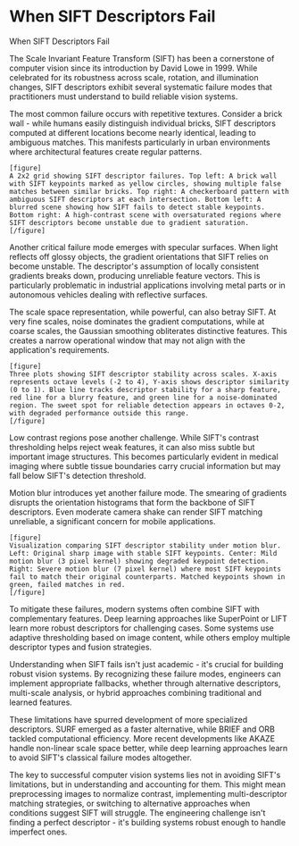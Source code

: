 # When SIFT Descriptors Fail

When SIFT Descriptors Fail

The Scale Invariant Feature Transform (SIFT) has been a cornerstone of computer vision since its introduction by David Lowe in 1999. While celebrated for its robustness across scale, rotation, and illumination changes, SIFT descriptors exhibit several systematic failure modes that practitioners must understand to build reliable vision systems.

The most common failure occurs with repetitive textures. Consider a brick wall - while humans easily distinguish individual bricks, SIFT descriptors computed at different locations become nearly identical, leading to ambiguous matches. This manifests particularly in urban environments where architectural features create regular patterns.

```
[figure]
A 2x2 grid showing SIFT descriptor failures. Top left: A brick wall with SIFT keypoints marked as yellow circles, showing multiple false matches between similar bricks. Top right: A checkerboard pattern with ambiguous SIFT descriptors at each intersection. Bottom left: A blurred scene showing how SIFT fails to detect stable keypoints. Bottom right: A high-contrast scene with oversaturated regions where SIFT descriptors become unstable due to gradient saturation.
[/figure]
```

Another critical failure mode emerges with specular surfaces. When light reflects off glossy objects, the gradient orientations that SIFT relies on become unstable. The descriptor's assumption of locally consistent gradients breaks down, producing unreliable feature vectors. This is particularly problematic in industrial applications involving metal parts or in autonomous vehicles dealing with reflective surfaces.

The scale space representation, while powerful, can also betray SIFT. At very fine scales, noise dominates the gradient computations, while at coarse scales, the Gaussian smoothing obliterates distinctive features. This creates a narrow operational window that may not align with the application's requirements.

```
[figure]
Three plots showing SIFT descriptor stability across scales. X-axis represents octave levels (-2 to 4), Y-axis shows descriptor similarity (0 to 1). Blue line tracks descriptor stability for a sharp feature, red line for a blurry feature, and green line for a noise-dominated region. The sweet spot for reliable detection appears in octaves 0-2, with degraded performance outside this range.
[/figure]
```

Low contrast regions pose another challenge. While SIFT's contrast thresholding helps reject weak features, it can also miss subtle but important image structures. This becomes particularly evident in medical imaging where subtle tissue boundaries carry crucial information but may fall below SIFT's detection threshold.

Motion blur introduces yet another failure mode. The smearing of gradients disrupts the orientation histograms that form the backbone of SIFT descriptors. Even moderate camera shake can render SIFT matching unreliable, a significant concern for mobile applications.

```
[figure]
Visualization comparing SIFT descriptor stability under motion blur. Left: Original sharp image with stable SIFT keypoints. Center: Mild motion blur (3 pixel kernel) showing degraded keypoint detection. Right: Severe motion blur (7 pixel kernel) where most SIFT keypoints fail to match their original counterparts. Matched keypoints shown in green, failed matches in red.
[/figure]
```

To mitigate these failures, modern systems often combine SIFT with complementary features. Deep learning approaches like SuperPoint or LIFT learn more robust descriptors for challenging cases. Some systems use adaptive thresholding based on image content, while others employ multiple descriptor types and fusion strategies.

Understanding when SIFT fails isn't just academic - it's crucial for building robust vision systems. By recognizing these failure modes, engineers can implement appropriate fallbacks, whether through alternative descriptors, multi-scale analysis, or hybrid approaches combining traditional and learned features.

These limitations have spurred development of more specialized descriptors. SURF emerged as a faster alternative, while BRIEF and ORB tackled computational efficiency. More recent developments like AKAZE handle non-linear scale space better, while deep learning approaches learn to avoid SIFT's classical failure modes altogether.

The key to successful computer vision systems lies not in avoiding SIFT's limitations, but in understanding and accounting for them. This might mean preprocessing images to normalize contrast, implementing multi-descriptor matching strategies, or switching to alternative approaches when conditions suggest SIFT will struggle. The engineering challenge isn't finding a perfect descriptor - it's building systems robust enough to handle imperfect ones.